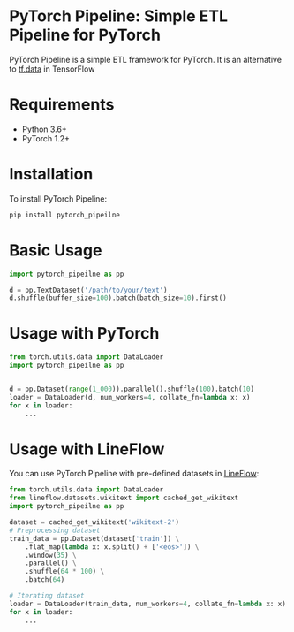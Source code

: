 # PyTorch Pipeline: Simple ETL Pipeline for PyTorch

PyTorch Pipeline is a simple ETL framework for PyTorch.
It is an alternative to [tf.data](https://www.tensorflow.org/api_docs/python/tf/data) in TensorFlow


# Requirements

- Python 3.6+
- PyTorch 1.2+


# Installation

To install PyTorch Pipeline:

```bash
pip install pytorch_pipeilne
```


# Basic Usage

```py
import pytorch_pipeilne as pp

d = pp.TextDataset('/path/to/your/text')
d.shuffle(buffer_size=100).batch(batch_size=10).first()
```

# Usage with PyTorch

```py
from torch.utils.data import DataLoader
import pytorch_pipeilne as pp


d = pp.Dataset(range(1_000)).parallel().shuffle(100).batch(10)
loader = DataLoader(d, num_workers=4, collate_fn=lambda x: x)
for x in loader:
    ...
```

# Usage with LineFlow

You can use PyTorch Pipeline with pre-defined datasets in [LineFlow](https://github.com/tofunlp/lineflow):

```py
from torch.utils.data import DataLoader
from lineflow.datasets.wikitext import cached_get_wikitext
import pytorch_pipeilne as pp

dataset = cached_get_wikitext('wikitext-2')
# Preprocessing dataset
train_data = pp.Dataset(dataset['train']) \
    .flat_map(lambda x: x.split() + ['<eos>']) \
    .window(35) \
    .parallel() \
    .shuffle(64 * 100) \
    .batch(64)

# Iterating dataset
loader = DataLoader(train_data, num_workers=4, collate_fn=lambda x: x)
for x in loader:
    ...
```
